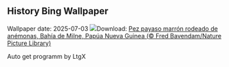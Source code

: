 ## History Bing Wallpaper
Wallpaper date: 2025-07-03
![](https://www.bing.com/th?id=OHR.MaroonClownfish_ES-ES2159485386_UHD.jpg&w=1000)Download: [Pez payaso marrón rodeado de anémonas, Bahía de Milne, Papúa Nueva Guinea (© Fred Bavendam/Nature Picture Library)](https://www.bing.com/th?id=OHR.MaroonClownfish_ES-ES2159485386_UHD.jpg)

Auto get programm by LtgX

